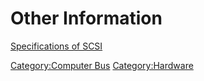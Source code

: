 # Other Information

[Specifications of SCSI](http://www.t10.org/scsi-3.htm)

[Category:Computer Bus](Category:Computer_Bus "wikilink")
[Category:Hardware](Category:Hardware "wikilink")